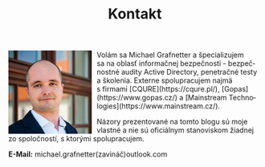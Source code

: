 ﻿---
title: Kontakt
lang: sk
ref: about
permalink: /sk/kontakt/
image: /assets/images/profile_picture.jpg
fa_class: fas fa-user
---

<img alt="Michael Grafnetter Profile Picture" src="/assets/images/profile_picture.jpg" style="float: left; margin-right: 10px">
Volám sa Michael Grafnetter a&nbsp;špecializujem sa&nbsp;na&nbsp;oblasť informačnej bezpečnosti - bezpečnostné audity Active Directory, penetračné testy a&nbsp;školenia.
Externe spolupracujem najmä s&nbsp;firmami [CQURE](https://cqure.pl/), [Gopas](https://www.gopas.cz/) a&nbsp;[Mainstream Technologies](https://www.mainstream.cz/).

Názory prezentované na&nbsp;tomto blogu sú moje vlastné a&nbsp;nie sú oficiálnym stanoviskom žiadnej zo spoločností, s&nbsp;ktorými spolupracujem.

**E-Mail:** michael.grafnetter(zavináč)outlook.com
